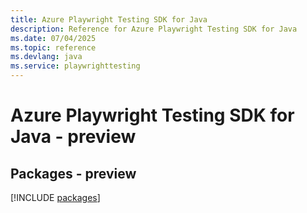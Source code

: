 ```yaml
---
title: Azure Playwright Testing SDK for Java
description: Reference for Azure Playwright Testing SDK for Java
ms.date: 07/04/2025
ms.topic: reference
ms.devlang: java
ms.service: playwrighttesting
---
```

# Azure Playwright Testing SDK for Java - preview
## Packages - preview
[!INCLUDE [packages](playwright-testing-index.md)]